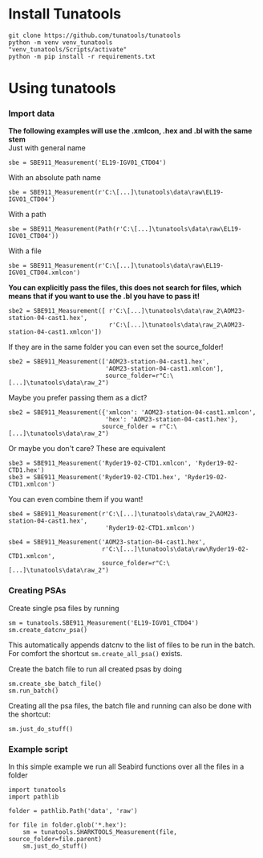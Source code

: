 # Install Tunatools
```
git clone https://github.com/tunatools/tunatools
python -m venv venv_tunatools
"venv_tunatools/Scripts/activate"
python -m pip install -r requirements.txt
```

# Using tunatools

### Import data
**The following examples will use the .xmlcon, .hex and .bl with the same stem**\
Just with general name
```
sbe = SBE911_Measurement('EL19-IGV01_CTD04')
```

With an absolute path name
```
sbe = SBE911_Measurement(r'C:\[...]\tunatools\data\raw\EL19-IGV01_CTD04')
```


With a path
```
sbe = SBE911_Measurement(Path(r'C:\[...]\tunatools\data\raw\EL19-IGV01_CTD04'))
```

With a file
```
sbe = SBE911_Measurement(r'C:\[...]\tunatools\data\raw\EL19-IGV01_CTD04.xmlcon')
```


**You can explicitly pass the files, this does not search for files, which means that if you want to use the .bl you have to pass it!**
```
sbe2 = SBE911_Measurement([ r'C:\[...]\tunatools\data\raw_2\AOM23-station-04-cast1.hex',
                            r'C:\[...]\tunatools\data\raw_2\AOM23-station-04-cast1.xmlcon'])
```

If they are in the same folder you can even set the source_folder!
```
sbe2 = SBE911_Measurement(['AOM23-station-04-cast1.hex',
                           'AOM23-station-04-cast1.xmlcon'],
                           source_folder=r"C:\[...]\tunatools\data\raw_2")
```

Maybe you prefer passing them as a dict?
```
sbe2 = SBE911_Measurement({'xmlcon': 'AOM23-station-04-cast1.xmlcon',
                           'hex': 'AOM23-station-04-cast1.hex'},
                          source_folder = r"C:\[...]\tunatools\data\raw_2")
```

Or maybe you don't care? These are equivalent
```
sbe3 = SBE911_Measurement('Ryder19-02-CTD1.xmlcon', 'Ryder19-02-CTD1.hex')
sbe3 = SBE911_Measurement('Ryder19-02-CTD1.hex', 'Ryder19-02-CTD1.xmlcon')
```

You can even combine them if you want!
```
sbe4 = SBE911_Measurement(r'C:\[...]\tunatools\data\raw_2\AOM23-station-04-cast1.hex',
                           'Ryder19-02-CTD1.xmlcon')
                           
sbe4 = SBE911_Measurement('AOM23-station-04-cast1.hex',
                          r'C:\[...]\tunatools\data\raw\Ryder19-02-CTD1.xmlcon',
                          source_folder=r"C:\[...]\tunatools\data\raw_2")
```

### Creating PSAs
Create single psa files by running
```
sm = tunatools.SBE911_Measurement('EL19-IGV01_CTD04')
sm.create_datcnv_psa()
```
This automatically appends datcnv to the list of files to be run in the batch.
For comfort the shortcut `sm.create_all_psa()` exists.

Create the batch file to run all created psas by doing
```
sm.create_sbe_batch_file()
sm.run_batch()
```

Creating all the psa files, the batch file and running can also be done with the shortcut:
```
sm.just_do_stuff()
```

### Example script
In this simple example we run all Seabird functions over all the files in a folder
```
import tunatools
import pathlib

folder = pathlib.Path('data', 'raw')

for file in folder.glob('*.hex'):
    sm = tunatools.SHARKTOOLS_Measurement(file, source_folder=file.parent)
    sm.just_do_stuff()
```

